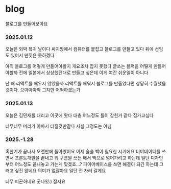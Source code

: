# blog
블로그를 만들어보아요

### 2025.01.12
오늘은 외박 복귀 날이다
싸지방에서 컴퓨터를 붙잡고 블로그를 만들고 있다
뒤에 선임도 있어서 딴짓은 못하겠다

아직 블로그를 어떻게 만들어야할지 개요조차 잡지 못했다
글쓰는 블럭을 어떻게 만들어야할까
전에 일본에서 상상했던대로 만들고 싶은데 이게 여간 쉬운일이 아니다

난 왜 리액트를 배우지 않았을까
리액트를 배워서 블로그를 만들었다면 상당히 수월했을 것이다.
으아아아악
그치만 어떡하겠는가

### 2025.01.13
오늘은 김민재를 대리고 이곳에 왓다
대충 어느정도 틀이 잡힌거 같다
집가고싶다

너무너무 머리가 아파서 터질것만같다
사실 그정도는 아님

### 2025.-1.28
혹한기가 끝나서 오랜만에 돌아왔어요
이제 슬슬 백이 필요한 시기에요
더미데이터를 쓰면서 프론트개발을 끝내고
뭐 구름을 쓰든 해서 백으로 넘어가려고 하는데
일단 디자인부터 어느정도 끝내놓고 가는게 맞겠죠...?
파이어베이스를 쓰면 해결이 되긴 하는데 그러고 싶진 않네요
의미가 없잖아요
일단 전 자러 갈게요

너무 피곤하네요
굿나잇:) 잘자요